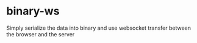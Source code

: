 # binary-ws
Simply serialize the data into binary and use websocket transfer between the browser and the server

